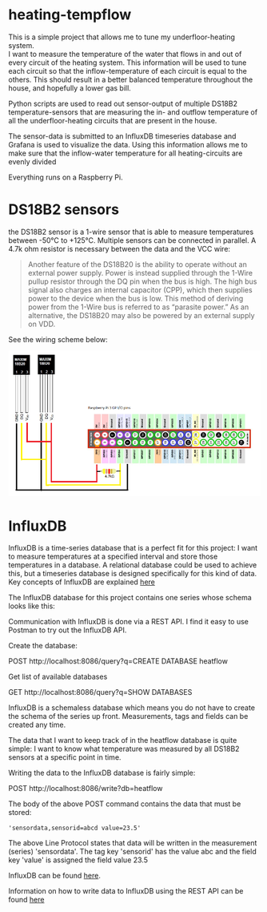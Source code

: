 # heating-tempflow
This is a simple project that allows me to tune my underfloor-heating system.  
I want to measure the temperature of the water that flows in and out of every circuit of the heating system.
This information will be used to tune each circuit so that the inflow-temperature of each circuit is equal to 
the others.
This should result in a better balanced temperature throughout the house, and hopefully a lower gas bill.

Python scripts are used to read out sensor-output of multiple DS18B2 temperature-sensors that are measuring
the in- and outflow temperature of all the underfloor-heating circuits that are present in the house.

The sensor-data is submitted to an InfluxDB timeseries database and Grafana is used to visualize the data.
Using this information allows me to make sure that the inflow-water temperature for all heating-circuits are
evenly divided

Everything runs on a Raspberry Pi.

# DS18B2 sensors

the DS18B2 sensor is a 1-wire sensor that is able to measure temperatures between -50°C to +125°C.
Multiple sensors can be connected in parallel.
A 4.7k ohm resistor is necessary between the data and the VCC wire:

>Another feature of the DS18B20 is the ability to operate
>without an external power supply. Power is instead
>supplied through the 1-Wire pullup resistor through the
>DQ pin when the bus is high. The high bus signal also
>charges an internal capacitor (CPP), which then supplies
>power to the device when the bus is low. This method of
>deriving power from the 1-Wire bus is referred to as “parasite
>power.” As an alternative, the DS18B20 may also be
>powered by an external supply on VDD.

See the wiring scheme below:

![Screenshot](doc/wiring_schema.png "DS18B2 wiring schema for Raspberry Pi 3")

# InfluxDB
InfluxDB is a time-series database that is a perfect fit for this project: I want to measure temperatures at a specified interval
and store those temperatures in a database.
A relational database could be used to achieve this, but a timeseries database is designed specifically for this kind of data.
Key concepts of InfluxDB are explained [here](https://docs.influxdata.com/influxdb/v1.3/concepts/key_concepts/)

The InfluxDB database for this project contains one series whose schema looks like this:


Communication with InfluxDB is done via a REST API.  I find it easy to use Postman to try out the InfluxDB API.

Create the database:

POST http://localhost:8086/query?q=CREATE DATABASE heatflow

Get list of available databases

GET http://localhost:8086/query?q=SHOW DATABASES

InfluxDB is a schemaless database which means you do not have to create the schema of the series up front.  Measurements, tags and fields 
can be created any time.

The data that I want to keep track of in the heatflow database is quite simple:
I want to know what temperature was measured by all DS18B2 sensors at a specific point in time.

Writing the data to the InfluxDB database is fairly simple:

POST http://localhost:8086/write?db=heatflow

The body of the above POST command contains the data that must be stored:

	'sensordata,sensorid=abcd value=23.5'

The above Line Protocol states that data will be written in the measurement (series) 'sensordata'.  The tag key 'sensorid' has the value abc and 
the field key 'value' is assigned the field value 23.5

InfluxDB can be found [here](https://www.influxdata.com/).

Information on how to write data to InfluxDB using the REST API can be found [here](https://docs.influxdata.com/influxdb/v1.3/guides/writing_data/)
